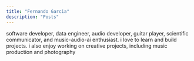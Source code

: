 ```yaml
---
title: "Fernando Garcia"
description: "Posts"
---
```


software developer, data engineer, audio developer, guitar player, scientific communicator, and music-audio-ai enthusiast. i love to learn and build projects. i also enjoy working on creative projects, including music production and photography
